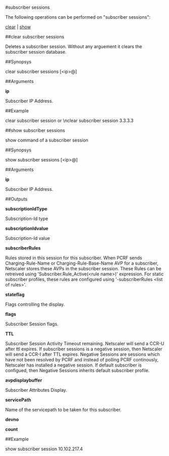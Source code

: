 #subscriber sessions

The following operations can be performed on "subscriber sessions":


[clear](#clear-subscriber-sessions) | [show](#show-subscriber-sessions)

##clear subscriber sessions

Deletes a subscriber session. Without any arguement it clears the subscriber session database.


##Synopsys

clear subscriber sessions [&lt;ip>@]


##Arguments

<b>ip</b>
Subscriber IP Address.



##Example

clear subscriber session or \\nclear subscriber session 3.3.3.3

##show subscriber sessions

show command of a subscriber session


##Synopsys

show subscriber sessions [&lt;ip>@]


##Arguments

<b>ip</b>
Subscriber IP Address.



##Outputs

<b>subscriptionIdType</b>
Subscription-Id type

<b>subscriptionIdvalue</b>
Subscription-Id value

<b>subscriberRules</b>
Rules stored in this session for this subscriber. When PCRF sends Charging-Rule-Name or Charging-Rule-Base-Name AVP for a subscriber, Netscaler stores these AVPs in the subscriber session. These Rules can be retreived using 'Subscriber.Rule_Active(&lt;rule name>)' expression. For static subscriber profiles, these rules are configured using '-subscriberRules &lt;list of rules>'.

<b>stateflag</b>
Flags controlling the display.

<b>flags</b>
Subscriber Session flags.

<b>TTL</b>
Subscriber Session Activity Timeout remaining. Netscaler will send a CCR-U after ttl expires. If subscriber sessions is a negative session, then Netscaler will send a CCR-I after TTL expires. Negative Sessions are sessions which have not been resolved by PCRF and instead of polling PCRF continously, Netscaler has installed a negative session. If default subscriber is configued, then Negative Sessions inherits default subscriber profile.

<b>avpdisplaybuffer</b>
Subscriber Attributes Display.

<b>servicePath</b>
Name of the servicepath to be taken for this subscriber.

<b>devno</b>

<b>count</b>



##Example

show subscriber session 10.102.217.4


